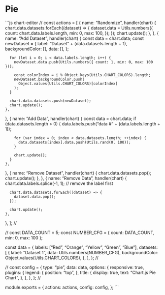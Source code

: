 Pie
===

\`\`\`js chart-editor // const actions = \[ { name: “Randomize”, handler(chart) { chart.data.datasets.forEach((dataset) =&gt; { dataset.data = Utils.numbers({ count: chart.data.labels.length, min: 0, max: 100, }); }); chart.update(); }, }, { name: “Add Dataset”, handler(chart) { const data = chart.data; const newDataset = { label: “Dataset” + (data.datasets.length + 1), backgroundColor: \[\], data: \[\], };

      for (let i = 0; i < data.labels.length; i++) {
        newDataset.data.push(Utils.numbers({ count: 1, min: 0, max: 100 }));

        const colorIndex = i % Object.keys(Utils.CHART_COLORS).length;
        newDataset.backgroundColor.push(
          Object.values(Utils.CHART_COLORS)[colorIndex]
        );
      }

      chart.data.datasets.push(newDataset);
      chart.update();
    },

}, { name: “Add Data”, handler(chart) { const data = chart.data; if (data.datasets.length &gt; 0) { data.labels.push(“data \#” + (data.labels.length + 1));

        for (var index = 0; index < data.datasets.length; ++index) {
          data.datasets[index].data.push(Utils.rand(0, 100));
        }

        chart.update();
      }
    },

}, { name: “Remove Dataset”, handler(chart) { chart.data.datasets.pop(); chart.update(); }, }, { name: “Remove Data”, handler(chart) { chart.data.labels.splice(-1, 1); // remove the label first

      chart.data.datasets.forEach((dataset) => {
        dataset.data.pop();
      });

      chart.update();
    },

}, \]; //

// const DATA\_COUNT = 5; const NUMBER\_CFG = { count: DATA\_COUNT, min: 0, max: 100 };

const data = { labels: \[“Red”, “Orange”, “Yellow”, “Green”, “Blue”\], datasets: \[ { label: “Dataset 1”, data: Utils.numbers(NUMBER\_CFG), backgroundColor: Object.values(Utils.CHART\_COLORS), }, \], }; //

// const config = { type: “pie”, data: data, options: { responsive: true, plugins: { legend: { position: “top”, }, title: { display: true, text: “Chart.js Pie Chart”, }, }, }, }; //

module.exports = { actions: actions, config: config, }; \`\`\`
